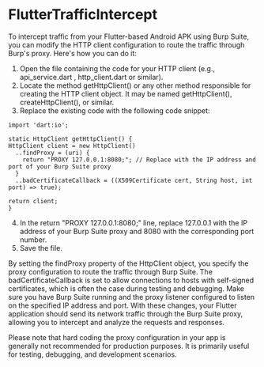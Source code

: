 # FlutterTrafficIntercept

To intercept traffic from your Flutter-based Android APK using Burp Suite, you can modify the HTTP client configuration to route the traffic through Burp's proxy. Here's how you can do it:
  1. Open the file containing the code for your HTTP client (e.g., api_service.dart , http_client.dart or similar).
  2. Locate the method getHttpClient() or any other method responsible for creating the HTTP client object. It may be named getHttpClient(), createHttpClient(), or similar.
  3. Replace the existing code with the following code snippet:
  
  ```
  import 'dart:io';

  static HttpClient getHttpClient() {
  HttpClient client = new HttpClient()
    ..findProxy = (uri) {
      return "PROXY 127.0.0.1:8080;"; // Replace with the IP address and port of your Burp Suite proxy
    }
    ..badCertificateCallback = ((X509Certificate cert, String host, int port) => true);

  return client;
  }
  
```

  4. In the return "PROXY 127.0.0.1:8080;" line, replace 127.0.0.1 with the IP address of your Burp Suite proxy and 8080 with the corresponding port number.
  5. Save the file.
  
  By setting the findProxy property of the HttpClient object, you specify the proxy configuration to route the traffic through Burp Suite. 
  The badCertificateCallback is set to allow connections to hosts with self-signed certificates, which is often the case during testing and debugging.
  Make sure you have Burp Suite running and the proxy listener configured to listen on the specified IP address and port. 
  With these changes, your Flutter application should send its network traffic through the Burp Suite proxy, allowing you to intercept and analyze the requests   and     responses.
  
  Please note that hard coding the proxy configuration in your app is generally not recommended for production purposes. It is primarily useful for testing, debugging, and development scenarios.
